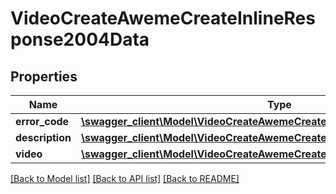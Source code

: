 # VideoCreateAwemeCreateInlineResponse2004Data

## Properties
Name | Type | Description | Notes
------------ | ------------- | ------------- | -------------
**error_code** | [**\swagger_client\Model\VideoCreateAwemeCreateErrorCode**](VideoCreateAwemeCreateErrorCode.md) |  | 
**description** | [**\swagger_client\Model\VideoCreateAwemeCreateDescription**](VideoCreateAwemeCreateDescription.md) |  | 
**video** | [**\swagger_client\Model\VideoCreateAwemeCreateInlineResponse2004DataVideo**](VideoCreateAwemeCreateInlineResponse2004DataVideo.md) |  | [optional] 

[[Back to Model list]](../README.md#documentation-for-models) [[Back to API list]](../README.md#documentation-for-api-endpoints) [[Back to README]](../README.md)


